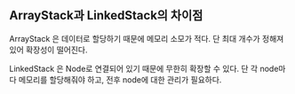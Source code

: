 <br />

## ArrayStack과 LinkedStack의 차이점

ArrayStack 은 데이터로 할당하기 때문에 메모리 소모가 적다.
단 최대 개수가 정해져 있어 확장성이 떨어진다.

LinkedStack 은 Node로 연결되어 있기 때문에 무한히 확장할 수 있다.
단 각 node마다 메모리를 할당해줘야 하고, 전후 node에 대한 관리가 필요하다.